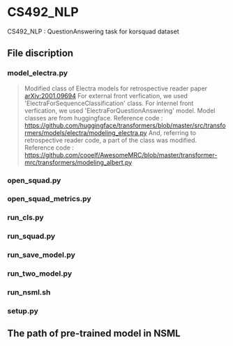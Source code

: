 # CS492_NLP
CS492_NLP : QuestionAnswering task for korsquad dataset

## File discription
### model_electra.py
> Modified class of Electra models for retrospective reader paper [arXiv:2001.09694](https://arxiv.org/pdf/2001.09694.pdf)
For external front verfication, we used 'ElectraForSequenceClassification' class.
For internel front verfication, we used 'ElectraForQuestionAnswering' model.
Model classes are from huggingface. Reference code : https://github.com/huggingface/transformers/blob/master/src/transformers/models/electra/modeling_electra.py
And, referring to retrospective reader code, a part of the class was modified. Reference code : https://github.com/cooelf/AwesomeMRC/blob/master/transformer-mrc/transformers/modeling_albert.py



### open_squad.py


### open_squad_metrics.py



### run_cls.py



### run_squad.py



### run_save_model.py


### run_two_model.py


### run_nsml.sh


### setup.py

## The path of pre-trained model in NSML
